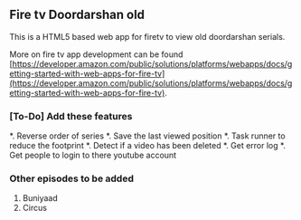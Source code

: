 ## Fire tv Doordarshan old

This is a HTML5 based web app for firetv to view old doordarshan serials.

More on fire tv app development can be found [https://developer.amazon.com/public/solutions/platforms/webapps/docs/getting-started-with-web-apps-for-fire-tv](https://developer.amazon.com/public/solutions/platforms/webapps/docs/getting-started-with-web-apps-for-fire-tv).

### [To-Do] Add these features

*. Reverse order of series
*. Save the last viewed position
*. Task runner to reduce the footprint
*. Detect if a video has been deleted
*. Get error log
*. Get people to login to there youtube account

### Other episodes to be added

1. Buniyaad
2. Circus